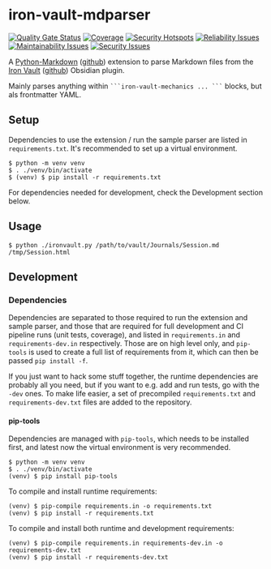 # iron-vault-mdparser
[![Quality Gate Status](https://sonarqube.craplab.fi/api/project_badges/measure?project=iron-vault-mdparser&metric=alert_status&token=sqb_09511c290a6a0c81316431640636eeed4db43f92)](https://sonarqube.craplab.fi/dashboard?id=iron-vault-mdparser)
[![Coverage](https://sonarqube.craplab.fi/api/project_badges/measure?project=iron-vault-mdparser&metric=coverage&token=sqb_09511c290a6a0c81316431640636eeed4db43f92)](https://sonarqube.craplab.fi/dashboard?id=iron-vault-mdparser)
[![Security Hotspots](https://sonarqube.craplab.fi/api/project_badges/measure?project=iron-vault-mdparser&metric=security_hotspots&token=sqb_09511c290a6a0c81316431640636eeed4db43f92)](https://sonarqube.craplab.fi/dashboard?id=iron-vault-mdparser)
[![Reliability Issues](https://sonarqube.craplab.fi/api/project_badges/measure?project=iron-vault-mdparser&metric=software_quality_reliability_issues&token=sqb_09511c290a6a0c81316431640636eeed4db43f92)](https://sonarqube.craplab.fi/dashboard?id=iron-vault-mdparser)
[![Maintainability Issues](https://sonarqube.craplab.fi/api/project_badges/measure?project=iron-vault-mdparser&metric=software_quality_maintainability_issues&token=sqb_09511c290a6a0c81316431640636eeed4db43f92)](https://sonarqube.craplab.fi/dashboard?id=iron-vault-mdparser)
[![Security Issues](https://sonarqube.craplab.fi/api/project_badges/measure?project=iron-vault-mdparser&metric=software_quality_security_issues&token=sqb_09511c290a6a0c81316431640636eeed4db43f92)](https://sonarqube.craplab.fi/dashboard?id=iron-vault-mdparser)

A [Python-Markdown](https://pypi.org/project/Markdown/) ([github](https://github.com/Python-Markdown/markdown)) extension to parse Markdown files from the [Iron Vault](https://ironvault.quest/) ([github](https://github.com/iron-vault-plugin/iron-vault)) Obsidian plugin.

Mainly parses anything within ` ```iron-vault-mechanics ... ``` ` blocks, but als frontmatter YAML.


## Setup

Dependencies to use the extension / run the sample parser are listed in `requirements.txt`. It's recommended to set up a virtual environment.

```shell
$ python -m venv venv
$ . ./venv/bin/activate
$ (venv) $ pip install -r requirements.txt
```

For dependencies needed for development, check the Development section below.

## Usage

```shell
$ python ./ironvault.py /path/to/vault/Journals/Session.md /tmp/Session.html
```


## Development

### Dependencies

Dependencies are separated to those required to run the extension and sample parser, and those that are
required for full development and CI pipeline runs (unit tests, coverage), and listed in `requirements.in`
and `requirements-dev.in` respectively. Those are on high level only, and `pip-tools` is used to create a
full list of requirements from it, which can then be passed `pip install -f`.

If you just want to hack some stuff together, the runtime dependencies are probably all you need, but if
you want to e.g. add and run tests, go with the `-dev` ones. To make life easier, a set of precompiled
`requirements.txt` and `requirements-dev.txt` files are added to the repository.

#### pip-tools

Dependencies are managed with `pip-tools`, which needs to be installed first, and latest now the virtual
environment is very recommended.

```shell
$ python -m venv venv
$ . ./venv/bin/activate
(venv) $ pip install pip-tools
```

To compile and install runtime requirements:

```shell
(venv) $ pip-compile requirements.in -o requirements.txt
(venv) $ pip install -r requirements.txt
```

To compile and install both runtime and development requirements:

```shell
(venv) $ pip-compile requirements.in requirements-dev.in -o requirements-dev.txt
(venv) $ pip install -r requirements-dev.txt
```
